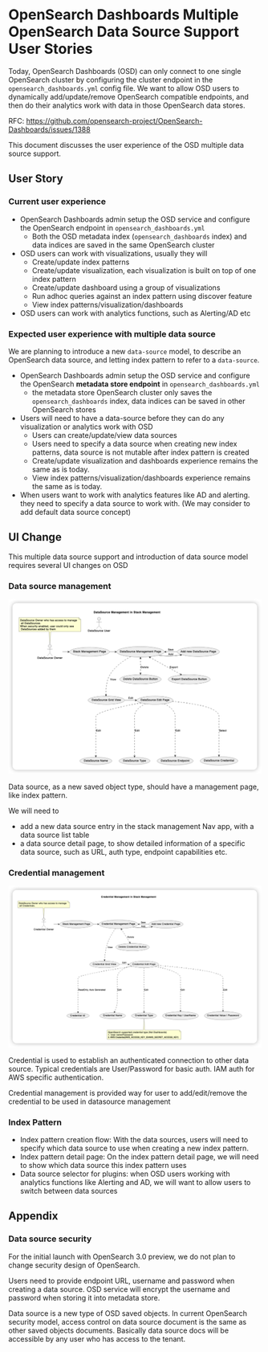 # OpenSearch Dashboards Multiple OpenSearch Data Source Support User Stories

Today, OpenSearch Dashboards (OSD) can only connect to one single OpenSearch cluster by configuring the cluster endpoint in the `opensearch_dashboards.yml` config file. We want to allow OSD users to dynamically add/update/remove OpenSearch compatible endpoints, and then do their analytics work with data in those OpenSearch data stores.

RFC: https://github.com/opensearch-project/OpenSearch-Dashboards/issues/1388

This document discusses the user experience of the OSD multiple data source support.

## User Story

### Current user experience

- OpenSearch Dashboards admin setup the OSD service and configure the OpenSearch endpoint in `opensearch_dashboards.yml`
  - Both the OSD metadata index (`opensearch_dashboards` index) and data indices are saved in the same OpenSearch cluster
- OSD users can work with visualizations, usually they will
  - Create/update index patterns
  - Create/update visualization, each visualization is built on top of one index pattern
  - Create/update dashboard using a group of visualizations
  - Run adhoc queries against an index pattern using discover feature
  - View index patterns/visualization/dashboards
- OSD users can work with analytics functions, such as Alerting/AD etc

### Expected user experience with multiple data source

We are planning to introduce a new `data-source` model, to describe an OpenSearch data source, and letting index pattern to refer to a `data-source`.

- OpenSearch Dashboards admin setup the OSD service and configure the OpenSearch **metadata store endpoint** in `opensearch_dashboards.yml`
  - the metadata store OpenSearch cluster only saves the `opensearch_dashboards` index, data indices can be saved in other OpenSearch stores
- Users will need to have a data-source before they can do any visualization or analytics work with OSD
  - Users can create/update/view data sources
  - Users need to specify a data source when creating new index patterns, data source is not mutable after index pattern is created
  - Create/update visualization and dashboards experience remains the same as is today.
  - View index patterns/visualization/dashboards experience remains the same as is today.
- When users want to work with analytics features like AD and alerting. they need to specify a data source to work with. (We may consider to add default data source concept)

## UI Change

This multiple data source support and introduction of data source model requires several UI changes on OSD

### Data source management

![img](./img/dsm_flow.png)

Data source, as a new saved object type, should have a management page, like index pattern.

We will need to

- add a new data source entry in the stack management Nav app, with a data source list table
- a data source detail page, to show detailed information of a specific data source, such as URL, auth type, endpoint capabilities etc.

### Credential management

![img](./img/cm_flow.png)

Credential is used to establish an authenticated connection to other data source. Typical credentials are User/Password for basic auth. IAM auth for AWS specific authentication.

Credential management is provided way for user to add/edit/remove the credential to be used in datasource management

### Index Pattern

- Index pattern creation flow: With the data sources, users will need to specify which data source to use when creating a new index pattern.
- Index pattern detail page: On the index pattern detail page, we will need to show which data source this index pattern uses
- Data source selector for plugins: when OSD users working with analytics functions like Alerting and AD, we will want to allow users to switch between data sources

## Appendix

### Data source security

For the initial launch with OpenSearch 3.0 preview, we do not plan to change security design of OpenSearch.

Users need to provide endpoint URL, username and password when creating a data source. OSD service will encrypt the username and password when storing it into metadata store.

Data source is a new type of OSD saved objects. In current OpenSearch security model, access control on data source document is the same as other saved objects documents. Basically data source docs will be accessible by any user who has access to the tenant.

